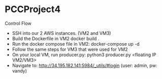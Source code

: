 # PCCProject4

Control Flow
* SSH into our 2 AWS instances. (VM2 and VM3)
* Build the Dockerfile in VM2 
    docker build .
* Run the docker compose file in VM2:
    docker-compose up -d
* Follow the same steps for VM3 that were used for VM2
* On your local VM, run producer.py:
    python3 producer.py <floating IP VM2/VM3>
* Navigate to: http://34.195.182.141:5984/_utils/#login (user: admin, pw: vandy)
